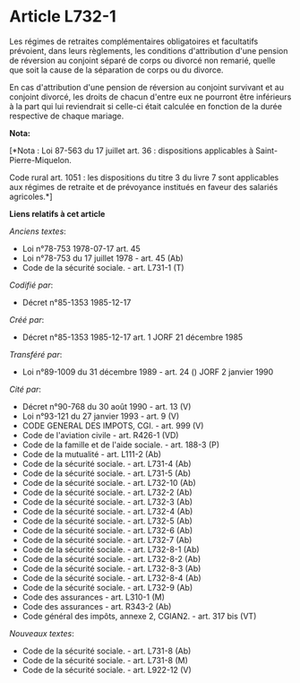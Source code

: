 # Article L732-1

Les régimes de retraites complémentaires obligatoires et facultatifs prévoient, dans leurs règlements, les conditions
d'attribution d'une pension de réversion au conjoint séparé de corps ou divorcé non remarié, quelle que soit la cause de la
séparation de corps ou du divorce. 

En cas d'attribution d'une pension de réversion au conjoint survivant et au conjoint divorcé, les droits de chacun d'entre
eux ne pourront être inférieurs à la part qui lui reviendrait si celle-ci était calculée en fonction de la durée respective
de chaque mariage.

**Nota:**

[*Nota : Loi 87-563 du 17 juillet art. 36 : dispositions applicables à Saint-Pierre-Miquelon.

Code rural art. 1051 : les dispositions du titre 3 du livre 7 sont applicables aux régimes de retraite et de prévoyance
institués en faveur des salariés agricoles.*]

**Liens relatifs à cet article**

_Anciens textes_:

  - Loi n°78-753 1978-07-17 art. 45
  - Loi n°78-753 du 17 juillet 1978 - art. 45 (Ab)
  - Code de la sécurité sociale. - art. L731-1 (T)

_Codifié par_:

  - Décret n°85-1353 1985-12-17

_Créé par_:

  - Décret n°85-1353 1985-12-17 art. 1 JORF 21 décembre 1985

_Transféré par_:

  - Loi n°89-1009 du 31 décembre 1989 - art. 24 () JORF 2 janvier 1990

_Cité par_:

  - Décret n°90-768 du 30 août 1990 - art. 13 (V)
  - Loi n°93-121 du 27 janvier 1993 - art. 9 (V)
  - CODE GENERAL DES IMPOTS, CGI. - art. 999 (V)
  - Code de l'aviation civile - art. R426-1 (VD)
  - Code de la famille et de l'aide sociale. - art. 188-3 (P)
  - Code de la mutualité - art. L111-2 (Ab)
  - Code de la sécurité sociale. - art. L731-4 (Ab)
  - Code de la sécurité sociale. - art. L731-5 (Ab)
  - Code de la sécurité sociale. - art. L732-10 (Ab)
  - Code de la sécurité sociale. - art. L732-2 (Ab)
  - Code de la sécurité sociale. - art. L732-3 (Ab)
  - Code de la sécurité sociale. - art. L732-4 (Ab)
  - Code de la sécurité sociale. - art. L732-5 (Ab)
  - Code de la sécurité sociale. - art. L732-6 (Ab)
  - Code de la sécurité sociale. - art. L732-7 (Ab)
  - Code de la sécurité sociale. - art. L732-8-1 (Ab)
  - Code de la sécurité sociale. - art. L732-8-2 (Ab)
  - Code de la sécurité sociale. - art. L732-8-3 (Ab)
  - Code de la sécurité sociale. - art. L732-8-4 (Ab)
  - Code de la sécurité sociale. - art. L732-9 (Ab)
  - Code des assurances - art. L310-1 (M)
  - Code des assurances - art. R343-2 (Ab)
  - Code général des impôts, annexe 2, CGIAN2. - art. 317 bis (VT)

_Nouveaux textes_:

  - Code de la sécurité sociale. - art. L731-8 (Ab)
  - Code de la sécurité sociale. - art. L731-8 (M)
  - Code de la sécurité sociale. - art. L922-12 (V)
